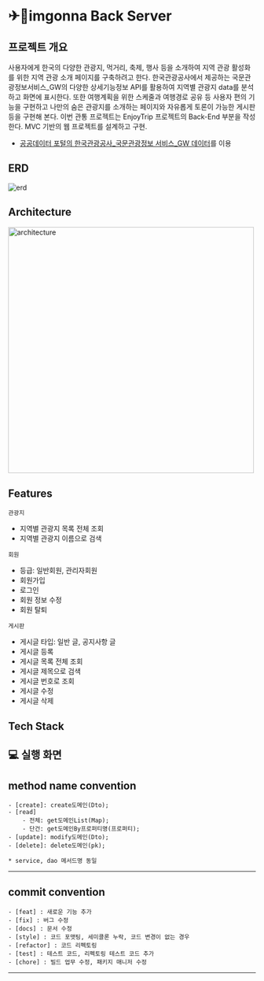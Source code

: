# ✈imgonna Back Server 

## 프로젝트 개요
사용자에게 한국의 다양한 관광지, 먹거리, 축제, 행사 등을 소개하여 지역 관광 활성화를 위한 지역 관광 소개 페이지를 구축하려고 한다. 한국관광공사에서 제공하는 국문관광정보서비스_GW의 다양한 상세기능정보 API를 활용하여 지역별 관광지 data를 분석하고 화면에 표시한다. 또한 여행계획을 위한 스케줄과 여행경로 공유 등 사용자 편의 기능을 구현하고 나만의 숨은 관광지를 소개하는 페이지와 자유롭게 토론이 가능한 게시판 등을 구현해 본다. 이번 관통 프로젝트는 EnjoyTrip 프로젝트의 Back-End 부분을 작성한다. MVC 기반의 웹 프로젝트를 설계하고 구현.

  - [공공데이터 포털의 한국관광공사_국문관광정보 서비스_GW 데이터](https://www.data.go.kr/tcs/dss/selectApiDataDetailView.do?publicDataPk=15101578)를 이용

## ERD
![erd](https://github.com/SSAFY-imgonna/imgonna-BACK/assets/97075243/41037933-0cc1-4134-b9a3-c732037746cf)

## Architecture
<img width="500" alt="architecture" src="https://github.com/SSAFY-imgonna/imgonna-BACK/assets/97075243/7f21a7a5-d97e-404b-9b4b-e905ac8fc62d">

## Features
`관광지`
  - 지역별 관광지 목록 전체 조회
  - 지역별 관광지 이름으로 검색

  `회원`
  - 등급: 일반회원, 관리자회원
  - 회원가입
  - 로그인
  - 회원 정보 수정
  - 회원 탈퇴

  `게시판`
  - 게시글 타입: 일반 글, 공지사항 글
  - 게시글 등록
  - 게시글 목록 전체 조회
  - 게시글 제목으로 검색
  - 게시글 번호로 조회
  - 게시글 수정
  - 게시글 삭제


## Tech Stack

## 💻 실행 화면

## method name convention
```
- [create]: create도메인(Dto);
- [read]
    - 전체: get도메인List(Map);
    - 단건: get도메인By프로퍼티명(프로퍼티);
- [update]: modify도메인(Dto);
- [delete]: delete도메인(pk);

* service, dao 메서드명 동일
```
<hr>
  
## commit convention
```
- [feat] : 새로운 기능 추가
- [fix] : 버그 수정
- [docs] : 문서 수정
- [style] : 코드 포맷팅, 세미콜론 누락, 코드 변경이 없는 경우
- [refactor] : 코드 리펙토링
- [test] : 테스트 코드, 리펙토링 테스트 코드 추가
- [chore] : 빌드 업무 수정, 패키지 매니저 수정
```

<hr>
